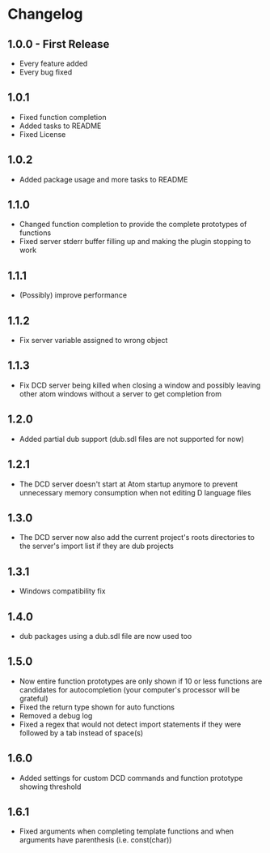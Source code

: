 # Changelog

## 1.0.0 - First Release
* Every feature added
* Every bug fixed

## 1.0.1
* Fixed function completion
* Added tasks to README
* Fixed License

## 1.0.2
* Added package usage and more tasks to README

## 1.1.0
* Changed function completion to provide the complete prototypes of functions
* Fixed server stderr buffer filling up and making the plugin stopping to work

## 1.1.1
* (Possibly) improve performance

## 1.1.2
* Fix server variable assigned to wrong object

## 1.1.3
* Fix DCD server being killed when closing a window and possibly leaving other atom windows without a server to get completion from

## 1.2.0
* Added partial dub support (dub.sdl files are not supported for now)

## 1.2.1
* The DCD server doesn't start at Atom startup anymore to prevent unnecessary memory consumption when not editing D language files

## 1.3.0
* The DCD server now also add the current project's roots directories to the server's import list if they are dub projects

## 1.3.1
* Windows compatibility fix

## 1.4.0
* dub packages using a dub.sdl file are now used too

## 1.5.0
* Now entire function prototypes are only shown if 10 or less functions are candidates for autocompletion (your computer's processor will be grateful)
* Fixed the return type shown for auto functions
* Removed a debug log
* Fixed a regex that would not detect import statements if they were followed by a tab instead of space(s)

## 1.6.0
* Added settings for custom DCD commands and function prototype showing threshold

## 1.6.1
* Fixed arguments when completing template functions and when arguments have parenthesis (i.e. const(char))
